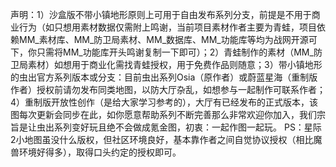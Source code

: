 声明：1）沙盒版不带小镇地形原则上可用于自由发布系列分支，前提是不用于商业行为（如只想用素材数据仅需附上鸣谢，当前项目素材作者主要为青蛙，项目依赖MM_素材库、MM_防卫局素材、MM_数据库、MM_功能库等均为战网开源可下，你只需将MM_功能库开头鸣谢复制一下即可）；2）青蛙制作的素材（MM_防卫局素材）如想用于商业化需找青蛙授权，用于免费作品则随意；3）带小镇地形的虫出官方系列版本或分支：目前虫出系列Osia（原作者）或蔚蓝星海（重制版作者）授权前请勿发布同类地图，以防大厅杂乱，如想参与一起制作可联系作者；4）重制版开放性创作（是给大家学习参考的），大厅有已经发布的正式版本，该图每次更新会同步在此，如你愿意帮助系列不断完善那么非常欢迎你加入，我们宗旨是让虫出系列变好玩且绝不会做成氪金图，初衷：一起作图一起玩。
PS：星际2小地图虽没什么版权，但社区环境良好，基本靠作者之间自觉协议授权（相比魔兽环境好得多），取得口头约定的授权即可。
